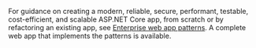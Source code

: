 For guidance on creating a modern, reliable, secure, performant, testable, cost-efficient, and scalable ASP.NET Core app, from scratch or by refactoring an existing app, see [Enterprise web app patterns](/azure/architecture/web-apps/guides/enterprise-app-patterns/overview). A complete web app that implements the patterns is available.
